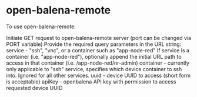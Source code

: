 # open-balena-remote

To use open-balena-remote:

Initiate GET request to open-balena-remote server (port can be changed via PORT variable)
Provide the required query parameters in the URL string:
service - "ssh", "vnc", or a container such as "app-node-red"
If service is a container (i.e. "app-node-red"), optionally append the initial URL path to access in that container (i.e. /app-node-red/nr-admin)
container - currently only applicable to "ssh" service, specifies which device container to ssh into.  Ignored for all other services.
uuid - device UUID to access (short form is acceptable)
apiKey - openbalena API key with permission to access requested device UUID
